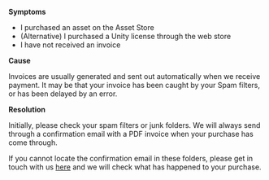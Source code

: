 

**Symptoms**


- I purchased an asset on the Asset Store
- (Alternative) I purchased a Unity license through the web store
- I have not received an invoice



**Cause**



Invoices are usually generated and sent out automatically when we receive payment. It may be that your invoice has been caught by your Spam filters, or has been delayed by an error.



**Resolution**



Initially, please check your spam filters or junk folders. We will always send through a confirmation email with a PDF invoice when your purchase has come through.



If you cannot locate the confirmation email in these folders, please get in touch with us [here](/hc/en-us/requests/new) and we will check what has happened to your purchase.









